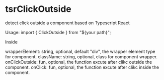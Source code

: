 # tsrClickOutside
detect click outside a component based on Typescript React

Usage:
import { ClickOutside } from "${your path}";
<ClickOutside wrapperElement="div" className="click-zone" onClickOutside={} onClick={}>
  <div className="demo">
      Inside
  </div>
</ClickOutside>

wrapperElement: string, optional, default "div", the wrapper element type for component.
className: string, optional, class for component wrapper.
onClickOutside: fun, optional, the function excute after clikc outside the component.
onClick: fun, optional, the function excute after clikc inside the component.
